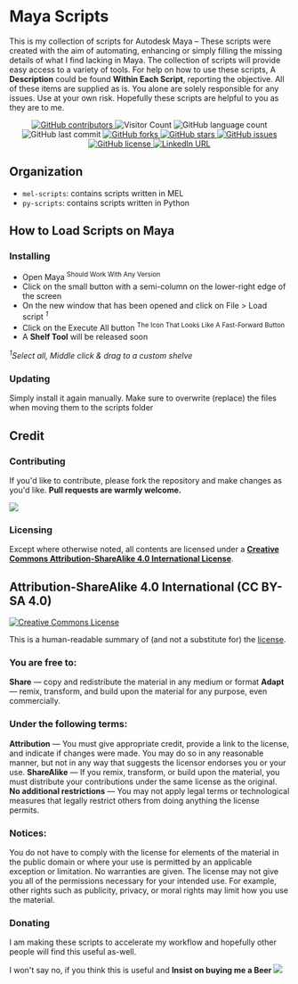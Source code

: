 # **Maya Scripts**

This is my collection of scripts for Autodesk Maya – These scripts were created with the aim of automating, enhancing or simply filling the missing details of what I find lacking in Maya. The collection of scripts will provide easy access to a variety of tools. For help on how to use these scripts, A **Description** could be found **Within Each Script**, reporting the objective. All of these items are supplied as is. You alone are solely responsible for any issues. Use at your own risk. Hopefully these scripts are helpful to you as they are to me.

<p align="center">
	<a href="https://github.com/AnDCGI/mayaScripts/graphs/contributors">
		<img alt="GitHub contributors" src="https://img.shields.io/github/contributors/andcgi/mayaScripts">
	</a>
	<img alt= "Visitor Count" src = https://shields-io-visitor-counter.herokuapp.com/badge?page=https://github.com/AnDCGI/mayaScripts>
  <img alt="GitHub language count" src="https://img.shields.io/github/languages/count/andcgi/mayaScripts">
	<img alt="GitHub last commit" src="https://img.shields.io/github/last-commit/andcgi/mayaScripts">
	<a href="https://github.com/AnDCGI/mayaSnippets/network/members">
		<img alt="GitHub forks" src="https://img.shields.io/github/forks/andcgi/mayaScripts">
	</a>
	<a href="https://github.com/AnDCGI/mayaSnippets/stargazers">
		<img alt="GitHub stars" src="https://img.shields.io/github/stars/andcgi/mayaScripts">
	</a>
	<a href="https://github.com/AnDCGI/mayaSnippets/issues">
		<img alt="GitHub issues" src="https://img.shields.io/github/issues/andcgi/mayaScripts">
	</a>
	<a href="https://github.com/AnDCGI/mayaSnippets/blob/main/LICENSE.md">
		<img alt="GitHub license" src="https://img.shields.io/badge/license-CC--BY--SA--4.0-orange">
	</a>
		<a href="https://www.linkedin.com/in/djdhrub/">
			<img alt="LinkedIn URL" src="https://img.shields.io/badge/-LinkedIn-black.svg?logo=linkedin&colorB=555">
		</a>
</p>

## Organization

* `mel-scripts`: contains scripts written in MEL
* `py-scripts`: contains scripts written in Python

## How to Load Scripts on Maya

### Installing

* Open Maya <sup>Should Work With Any Version</sup>
* Click on the small button with a semi-column on the lower-right edge of the screen
* On the new window that has been opened and click on File > Load script <sup>_1_</sup>
* Click on the Execute All button <sup>The Icon That Looks Like A Fast-Forward Button</sup>
* A **Shelf Tool** will be released soon

<sup>_1_</sup>_Select all, Middle click & drag to a custom shelve_

### Updating

Simply install it again manually. Make sure to overwrite (replace) the files when moving them to the scripts folder

## Credit

### Contributing

If you'd like to contribute, please fork the repository and make changes as you'd like.
**Pull requests are warmly welcome.**

[![](https://contrib.rocks/image?repo=AnDCGI/mayaScripts)](https://github.com/AnDCGI/mayaScripts/graphs/contributors)

### Licensing

Except where otherwise noted, all contents are licensed under a [**Creative Commons Attribution-ShareAlike 4.0 International License**](http://creativecommons.org/licenses/by-sa/4.0/).

## Attribution-ShareAlike 4.0 International (CC BY-SA 4.0)

[![Creative Commons License](https://i.creativecommons.org/l/by-sa/4.0/88x31.png)](http://creativecommons.org/licenses/by-sa/4.0/)

This is a human-readable summary of (and not a substitute for) the [license](https://creativecommons.org/licenses/by-sa/4.0/legalcode).

### You are free to:

**Share** — copy and redistribute the material in any medium or format
**Adapt** — remix, transform, and build upon the material for any purpose, even commercially.

### Under the following terms:

**Attribution** — You must give appropriate credit, provide a link to the license, and indicate if changes were made. You may do so in any reasonable manner, but not in any way that suggests the licensor endorses you or your use.
**ShareAlike** — If you remix, transform, or build upon the material, you must distribute your contributions under the same license as the original.
**No additional restrictions** — You may not apply legal terms or technological measures that legally restrict others from doing anything the license permits.

### Notices:

You do not have to comply with the license for elements of the material in the public domain or where your use is permitted by an applicable exception or limitation.
No warranties are given. The license may not give you all of the permissions necessary for your intended use. For example, other rights such as publicity, privacy, or moral rights may limit how you use the material.

### Donating

I am making these scripts to accelerate my workflow and hopefully other people will find this useful as-well.

I won't say no, if you think this is useful and **Insist on buying me a Beer**</span>
<a href="https://www.paypal.me/DJDhrub"><img src="https://ionicabizau.github.io/badges/paypal.svg">
